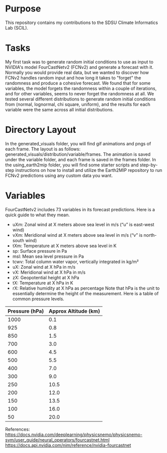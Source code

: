 # Purpose
This repository contains my contributions to the SDSU Climate Informatics Lab (SCIL). 

# Tasks
My first task was to generate random initial conditions to use as input to NVIDIA's model FourCastNetv2 (FCNv2) and generate a forecast with it. Normally you would provide real data, 
but we wanted to discover how FCNv2 handles random input and how long it takes to "forget" the randomness and produce a cohesive forecast. We found that for some variables, the model
forgets the randomness within a couple of iterations, and for other variables, seems to never forget the randomness at all. We tested several different distributions to generate random
initial conditions from (normal, lognormal, chi square, uniform), and the results for each variable were the same across all initial distributions.

# Directory Layout
In the generated_visuals folder, you will find gif animations and pngs of each frame. The layout is as follows: generated_visuals/distribution/variable/frames. The animation is saved under
the variable folder, and each frame is saved in the frames folder. In the using_earth2mip folder, you will find some starter scripts and step-by-step instructions on how to install and
utilize the Earth2MIP repository to run FCNv2 predictions using any custom data you want.

# Variables
FourCastNetv2 includes 73 variables in its forecast predictions. Here is a quick guide to what they mean. 
- uXm: Zonal wind at X meters above sea level  in m/s (“u” is east-west wind)
- vXm: Meridional wind at X meters above sea level in m/s (“v” is north-south wind)
- tXm: Temperature at X meters above sea level in K
- sp: Surface pressure in Pa
- msl: Mean sea level pressure in Pa
- tcwv: Total column water vapor, vertically integrated in kg/m²
- uX: Zonal wind at X hPa in m/s
- vX: Meridional wind at X hPa in m/s
- zX: Geopotential height at X hPa 
- tX: Temperature at X hPa in K
- rX: Relative humidity at X hPa as percentage
Note that hPa is the unit to essentially determine the height of the measurement. Here is a table of common pressure levels.

| Pressure (hPa) | Approx Altitude (km) |
|---------------|-----------------------|
| 1000          | 0.1                   |
| 925           | 0.8                   |
| 850           | 1.5                   |
| 700           | 3.0                   |
| 600           | 4.5                   |
| 500           | 5.5                   |
| 400           | 7.0                   |
| 300           | 9.0                   |
| 250           | 10.5                  |
| 200           | 12.0                  |
| 150           | 13.5                  |
| 100           | 16.0                  |
| 50            | 20.0                  |

References:
https://docs.nvidia.com/deeplearning/physicsnemo/physicsnemo-sym/user_guide/neural_operators/fourcastnet.html
https://docs.api.nvidia.com/nim/reference/nvidia-fourcastnet

